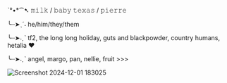 ˋ°•*⁀➷ 𝚖𝚒𝚕𝚔 / 𝚋𝚊𝚋𝚢 𝚝𝚎𝚡𝚊𝚜 / 𝚙𝚒𝚎𝚛𝚛𝚎 

╰┈➤ˎˊ˗ he/him/they/them

╰┈➤˗ˏˋ tf2, the long long holiday, guts and blackpowder, country humans, hetalia ♥

╰┈➤˗ˏˋ angel, margo, pan, nellie, fruit >>> 

![Screenshot 2024-12-01 183025](https://github.com/user-attachments/assets/66e22ab6-33fe-432a-8e62-c2f81f189c63)
